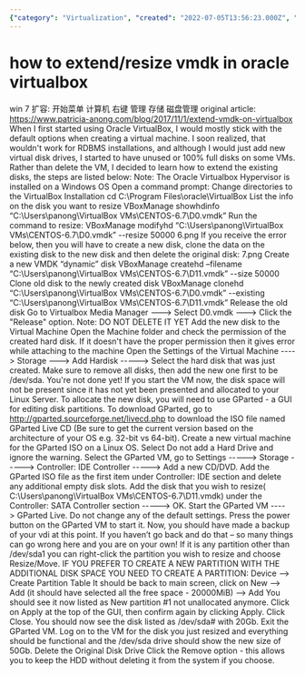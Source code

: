 ```yaml
---
{"category": "Virtualization", "created": "2022-07-05T13:56:23.000Z", "date": "2022-07-05 13:56:23", "description": "This article provides a detailed guide on how to resize VMDK files in Oracle VirtualBox on Windows 7 using either command prompt or GParted Live CD. The process involves downloading the GParted ISO, creating a new virtual machine, resizing partitions, and applying changes.", "modified": "2022-08-18T14:56:30.456Z", "tags": ["disk expansion", "system manage", "virtualbox", "virtualization"], "title": "how to extend vmdk in oracle virtualbox"}
---
```

# how to extend/resize vmdk in oracle virtualbox
win 7 扩容:
开始菜单 计算机 右键 管理 存储 磁盘管理
original article:
https://www.patricia-anong.com/blog/2017/11/1/extend-vmdk-on-virtualbox
When I first started using Oracle VirtualBox, I would mostly stick with the default options when creating a virtual machine. I soon realized, that wouldn't work for RDBMS installations, and although I would just add new virtual disk drives, I started to have unused or 100% full disks on some VMs. Rather than delete the VM, I decided to learn how to extend the existing disks, the steps are listed below:
Note: The Oracle Virtualbox Hypervisor is installed on a Windows OS
Open a command prompt:
Change directories to the VirtualBox Installation
cd C:\Program Files\oracle\VirtualBox
List the info on the disk you want to resize
VBoxManage showhdinfo “C:\Users\panong\VirtualBox VMs\CENTOS-6.7\D0.vmdk”
Run the command to resize:
VBoxManage modifyhd “C:\Users\panong\VirtualBox VMs\CENTOS-6.7\D0.vmdk” --resize 50000
6.png
If you receive the error below, then you will have to create a new disk, clone the data on the existing disk to the new disk and then delete the original disk:
7.png
Create a new VMDK “dynamic” disk
VBoxManage createhd –filename “C:\Users\panong\VirtualBox VMs\CENTOS-6.7\D11.vmdk” --size 50000
Clone old disk to the newly created disk
VBoxManage clonehd “C:\Users\panong\VirtualBox VMs\CENTOS-6.7\D0.vmdk” --existing “C:\Users\panong\VirtualBox VMs\CENTOS-6.7\D11.vmdk”
Release the old disk
Go to Virtualbox Media Manager ---> Select D0.vmdk ---> Click the "Release" option.
Note: DO NOT DELETE IT YET
Add the new disk to the Virtual Machine
Open the Machine folder and check the permission of the created hard disk. If it doesn't have the proper permission then it gives error while attaching to the machine
Open the Settings of the Virtual Machine ----> Storage ---> Add Hardisk -----> Select the hard disk that was just created.
Make sure to remove all disks, then add the new one first to be /dev/sda.
You're not done yet! If you start the VM now, the disk space will not be present since it has not yet been presented and allocated to your Linux Server.
To allocate the new disk, you will need to use GParted - a GUI for editing disk partitions.
To download GParted, go to http://gparted.sourceforge.net/livecd.php to download the ISO file named GParted Live CD (Be sure to get the current version based on the architecture of your OS e.g. 32-bit vs 64-bit).
Create a new virtual machine for the GParted ISO on a Linux OS. Select Do not add a Hard Drive and ignore the warning.
Select the GParted VM, go to Settings -----> Storage -----> Controller: IDE Controller -----> Add a new CD/DVD. Add the GParted ISO file as the first item under Controller: IDE section and delete any additional empty disk slots. Add the disk that you wish to resize( C:\Users\panong\VirtualBox VMs\CENTOS-6.7\D11.vmdk) under the Controller: SATA Controller section -----> OK.
Start the GParted VM ----> GParted Live. Do not change any of the default settings. Press the power button on the GParted VM to start it.
Now, you should have made a backup of your vdi at this point. If you haven’t go back and do that – so many things can go wrong here and you are on your own!
If it is any partition other than /dev/sda1 you can right-click the partition you wish to resize and choose Resize/Move.
IF YOU PREFER TO CREATE A NEW PARTITION WITH THE ADDITIONAL DISK SPACE YOU NEED TO CREATE A PARTITION:
Device —-> Create Partition Table
It should be back to main screen, click on New —-> Add (it should have selected all the free space - 20000MiB) —-> Add
You should see it now listed as New partition #1 not unallocated anymore.
Click on Apply at the top of the GUI, then confirm again by clicking Apply. Click Close. You should now see the disk listed as /dev/sda# with 20Gb.
Exit the GParted VM.
Log on to the VM for the disk you just resized and everything should be functional and the /dev/sda drive should show the new size of 50Gb.
Delete the Original Disk Drive
Click the Remove option - this allows you to keep the HDD without deleting it from the system if you choose.